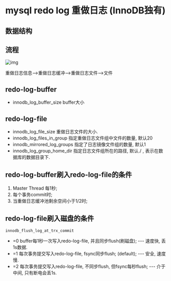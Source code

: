 # mysql redo log 重做日志 (InnoDB独有)

## 数据结构

## 流程

![img](res/mysql-redolog-proc.png)

重做日志信息-->重做日志缓冲-->重做日志文件-->文件

## redo-log-buffer

- innodb_log_buffer_size buffer大小

## redo-log-file

- innodb_log_file_size 重做日志文件的大小.
- innodb_log_files_in_group 指定重做日志文件组中文件的数量, 默认20
- innodb_mirrored_log_groups 指定了日志镜像文件组的数量, 默认1
- innodb_log_group_home_dir 指定日志文件组所在的路径, 默认./ , 表示在数据库的数据目录下.

## redo-log-buffer刷入redo-log-file的条件

1. Master Thread 每1秒; 
2. 每个事务commit时; 
3. 当重做日志缓冲池剩余空间小于1/2时; 

## redo-log-file刷入磁盘的条件

`innodb_flush_log_at_trx_commit`

- =0 buffer每1秒一次写入redo-log-file, 并且同步flush(刷磁盘); --- 速度快, 丢1s数据.
- =1 每次事务提交写入redo-log-file, fsync同步flush; (default); --- 安全, 速度慢.
- =2 每次事务提交写入redo-log-file, 不同步flush, 但fsync每秒flush; --- 介于中间, 只有断电会丢1s.
